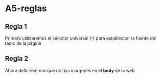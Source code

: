 # A5-reglas
## Regla 1 ##
Primero utilizaremos el selector universal (``*``) para estableccer la fuente del texto de la página
## Regla 2 ##
Ahora definiremmos que no hya margenes en el **body** de la web
